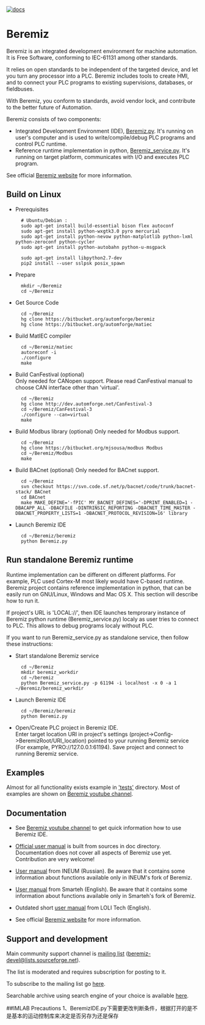 [![docs](https://readthedocs.org/projects/beremiz/badge/?version=latest)](https://beremiz.readthedocs.io)

# Beremiz #

Beremiz is an integrated development environment for machine automation. It is Free Software, conforming to IEC-61131 among other standards.

It relies on open standards to be independent of the targeted device, and let you turn any processor into a PLC. Beremiz includes tools to create HMI, and to connect your PLC programs to existing supervisions, databases, or fieldbuses.

With Beremiz, you conform to standards, avoid vendor lock, and contribute to the better future of Automation. 

Beremiz consists of two components:

* Integrated Development Environment (IDE), [Beremiz.py](https://bitbucket.org/automforge/beremiz/src/tip/Beremiz.py?at=default). It's running on user's computer and is used to write/compile/debug PLC programs and control PLC runtime.
* Reference runtime implementation in python, [Beremiz_service.py](https://bitbucket.org/automforge/beremiz/src/tip/Beremiz_service.py?at=default). It's running on target platform, communicates with I/O and executes PLC program.

See official [Beremiz website](http://www.beremiz.org/) for more information.

## Build on Linux ##

* Prerequisites

		# Ubuntu/Debian :
		sudo apt-get install build-essential bison flex autoconf
		sudo apt-get install python-wxgtk3.0 pyro mercurial
		sudo apt-get install python-nevow python-matplotlib python-lxml python-zeroconf python-cycler
		sudo apt-get install python-autobahn python-u-msgpack

		sudo apt-get install libpython2.7-dev
		pip2 install --user sslpsk posix_spawn

* Prepare

		mkdir ~/Beremiz
		cd ~/Beremiz

* Get Source Code

		cd ~/Beremiz
		hg clone https://bitbucket.org/automforge/beremiz
		hg clone https://bitbucket.org/automforge/matiec

* Build MatIEC compiler

		cd ~/Beremiz/matiec
		autoreconf -i
		./configure
		make

* Build CanFestival (optional)  
  Only needed for CANopen support. Please read CanFestival manual to choose CAN interface other than 'virtual'.

		cd ~/Beremiz
		hg clone http://dev.automforge.net/CanFestival-3
		cd ~/Beremiz/CanFestival-3
		./configure --can=virtual
		make

* Build Modbus library (optional)
  Only needed for Modbus support.

		cd ~/Beremiz
		hg clone https://bitbucket.org/mjsousa/modbus Modbus
		cd ~/Beremiz/Modbus
		make

* Build BACnet (optional)
  Only needed for BACnet support.

		cd ~/Beremiz
		svn checkout https://svn.code.sf.net/p/bacnet/code/trunk/bacnet-stack/ BACnet
		cd BACnet
		make MAKE_DEFINE='-fPIC' MY_BACNET_DEFINES='-DPRINT_ENABLED=1 -DBACAPP_ALL -DBACFILE -DINTRINSIC_REPORTING -DBACNET_TIME_MASTER -DBACNET_PROPERTY_LISTS=1 -DBACNET_PROTOCOL_REVISION=16' library


* Launch Beremiz IDE

		cd ~/Beremiz/beremiz
		python Beremiz.py

## Run standalone Beremiz runtime ##

Runtime implementation can be different on different platforms.
For example, PLC used Cortex-M most likely would have C-based runtime. Beremiz project contains reference implementation in python, that can be easily run on GNU/Linux, Windows and Mac OS X.
This section will describe how to run it.

If project's URL is 'LOCAL://', then IDE launches temprorary instance of Beremiz python runtime (Beremiz_service.py) localy as user tries to connect to PLC. This allows to debug programs localy without PLC.

If you want to run Beremiz_service.py as standalone service, then follow these instructions:

* Start standalone Beremiz service

		cd ~/Beremiz
		mkdir beremiz_workdir
		cd ~/beremiz
		python Beremiz_service.py -p 61194 -i localhost -x 0 -a 1 ~/Beremiz/beremiz_workdir

* Launch Beremiz IDE

		cd ~/Beremiz/beremiz
		python Beremiz.py

* Open/Create PLC project in Beremiz IDE.  
  Enter target location URI in project's settings (project->Config->BeremizRoot/URI_location) pointed to your running Beremiz service (For example, PYRO://127.0.0.1:61194).
  Save project and connect to running Beremiz service.

## Examples ##

Almost for all functionality exists example in ['tests'](https://bitbucket.org/automforge/beremiz/src/tip/tests/?at=default) directory.
Most of examples are shown on [Beremiz youtube channel](https://www.youtube.com/channel/UCcE4KYI0p1f6CmSwtzyg-ZA).

## Documentation ##

 * See [Beremiz youtube channel](https://www.youtube.com/channel/UCcE4KYI0p1f6CmSwtzyg-ZA) to get quick information how to use Beremiz IDE.
 
 * [Official user manual](http://beremiz.readthedocs.io/) is built from sources in doc directory.
   Documentation does not cover all aspects of Beremiz use yet.
   Contribution are very welcome!
   
 * [User manual](http://www.sm1820.ru/files/beremiz/beremiz_manual.pdf) from INEUM (Russian).
   Be aware that it contains some information about functions available only in INEUM's fork of Beremiz.

 * [User manual](http://www.beremiz.org/LpcManager_UserManual.pdf) from Smarteh (English).
   Be aware that it contains some information about functions available only in Smarteh's fork of Beremiz.

 * Outdated short [user manual](https://www.scribd.com/document/76101511/Manual-Beremiz#scribd) from LOLI Tech (English).

 * See official [Beremiz website](http://www.beremiz.org/) for more information.

## Support and development ##

Main community support channel is [mailing list](https://sourceforge.net/p/beremiz/mailman/beremiz-devel/) (beremiz-devel@lists.sourceforge.net).

The list is moderated and requires subscription for posting to it.

To subscribe to the mailing list go [here](https://sourceforge.net/p/beremiz/mailman/beremiz-devel/).

Searchable archive using search engine of your choice is available [here](http://beremiz-devel.2374573.n4.nabble.com/).

##IMLAB Precautions
1、BeremizIDE.py下需要更改判断条件，根据打开的是不是基本的运动控制库来决定是否另存为还是保存